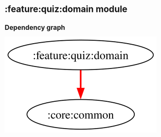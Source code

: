 # :feature:quiz:domain module
## Dependency graph
![Dependency graph](../../../docs/images/graphs/dep_graph_feature_quiz_domain.svg)
